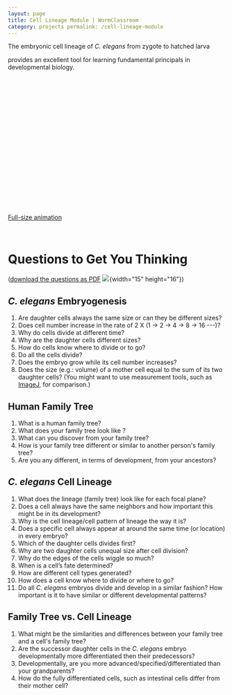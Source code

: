 ```yaml
---
layout: page
title: Cell Lineage Module | WormClassroom
category: projects permalink: /cell-lineage-module
---
```

The embryonic cell lineage of *C. elegans* from zygote to hatched larva

provides an excellent tool for learning fundamental principals in
developmental biology.

<div style="width: 400px; height: 300px;"
data="/files/worm/CellLineage.swf" type="application/x-shockwave-flash"
width="400" height="300">

</div>

[Full-size
animation](/files/worm/CellLineage.swf "Full-size animation opens in new window")

 

Questions to Get You Thinking
=============================

([download the questions as PDF](files/worm/Cell-Lineage-Questions.pdf)
![](files/worm/pdf.gif){width="15" height="16"})

*C. elegans* Embryogenesis
--------------------------

1.  Are daughter cells always the same size or can they be different
    sizes?
2.  Does cell number increase in the rate of 2 X (1 -&gt; 2 -&gt; 4
    -&gt; 8 -&gt; 16 ---)?
3.  Why do cells divide at different time?
4.  Why are the daughter cells different sizes?
5.  How do cells know where to divide or to go?
6.  Do all the cells divide?
7.  Does the embryo grow while its cell number increases?
8.  Does the size (e.g.: volume) of a mother cell equal to the sum of
    its two daughter cells? (You might want to use measurement tools,
    such as
    [ImageJ](https://imagej.nih.gov/ij/ "ImageJ website: opens in new window"),
    for comparison.)

Human Family Tree
-----------------

1.  What is a human family tree?
2.  What does your family tree look like ?
3.  What can you discover from your family tree?
4.  How is your family tree different or similar to another person's
    family tree?
5.  Are you any different, in terms of development, from your ancestors?

*C. elegans* Cell Lineage
-------------------------

1.  What does the lineage (family tree) look like for each focal plane?
2.  Does a cell always have the same neighbors and how important this
    might be in its development?
3.  Why is the cell lineage/cell pattern of lineage the way it is?
4.  Does a specific cell always appear at around the same time (or
    location) in every embryo?
5.  Which of the daughter cells divides first?
6.  Why are two daughter cells unequal size after cell division?
7.  Why do the edges of the cells wiggle so much?
8.  When is a cell’s fate determined?
9.  How are different cell types generated?
10. How does a cell know where to divide or where to go?
11. Do all *C. elegans* embryos divide and develop in a similar fashion?
    How important is it to have similar or different developmental
    patterns?

Family Tree vs. Cell Lineage
----------------------------

1.  What might be the similarities and differences between your family
    tree and a cell's family tree?
2.  Are the successor daughter cells in the *C. elegans* embryo
    developmentally more differentiated then their predecessors?
3.  Developmentally, are you more advanced/specified/differentiated than
    your grandparents?
4.  How do the fully differentiated cells, such as intestinal cells
    differ from their mother cell?

